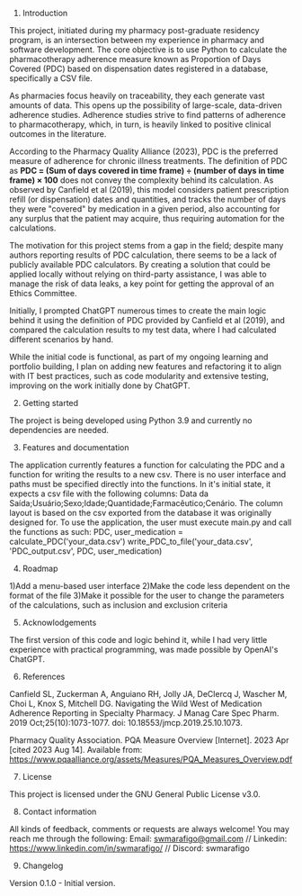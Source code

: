 1. Introduction

 
This project, initiated during my pharmacy post-graduate residency program, is an intersection between my experience in pharmacy and software development. The core objective is to use Python to calculate the pharmacotherapy adherence measure known as Proportion of Days Covered (PDC) based on dispensation dates registered in a database, specifically a CSV file.

As pharmacies focus heavily on traceability, they each generate vast amounts of data. This opens up the possibility of large-scale, data-driven adherence studies. Adherence studies strive to find patterns of adherence to pharmacotherapy, which, in turn, is heavily linked to positive clinical outcomes in the literature.

According to the Pharmacy Quality Alliance (2023), PDC is the preferred measure of adherence for chronic illness treatments. The definition of PDC as **PDC = (Sum of days covered in time frame) ÷ (number of days in time frame) × 100** does not convey the complexity behind its calculation. As observed by Canfield et al (2019), this model considers patient prescription refill (or dispensation) dates and quantities, and tracks the number of days they were "covered" by medication in a given period, also accounting for any surplus that the patient may acquire, thus requiring automation for the calculations.

The motivation for this project stems from a gap in the field; despite many authors reporting results of PDC calculation, there seems to be a lack of publicly available PDC calculators. By creating a solution that could be applied locally without relying on third-party assistance, I was able to manage the risk of data leaks, a key point for getting the approval of an Ethics Committee.

Initially, I prompted ChatGPT numerous times to create the main logic behind it using the definition of PDC provided by Canfield et al (2019), and compared the calculation results to my test data, where I had calculated different scenarios by hand.

While the initial code is functional, as part of my ongoing learning and portfolio building, I plan on adding new features and refactoring it to align with IT best practices, such as code modularity and extensive testing, improving on the work initially done by ChatGPT.


2. Getting started

   
The project is being developed using Python 3.9 and currently no dependencies are needed.


3. Features and documentation

   
The application currently features a function for calculating the PDC and a function for writing the results to a new csv. There is no user interface and paths must be specified directly into the functions. 
In it's initial state, it expects a csv file with the following columns: Data da Saída;Usuário;Sexo;Idade;Quantidade;Farmacêutico;Cenário.
The column layout is based on the csv exported from the database it was originally designed for. 
To use the application, the user must execute main.py and call the functions as such:
PDC, user_medication = calculate_PDC('your_data.csv')
write_PDC_to_file('your_data.csv', 'PDC_output.csv', PDC, user_medication)


4. Roadmap

1)Add a menu-based user interface
2)Make the code less dependent on the format of the file
3)Make it possible for the user to change the parameters of the calculations, such as inclusion and exclusion criteria


5. Acknowlodgements


The first version of this code and logic behind it, while I had very little experience with practical programming, was made possible by OpenAI's ChatGPT.


6. References

  Canfield SL, Zuckerman A, Anguiano RH, Jolly JA, DeClercq J, Wascher M, Choi L, Knox S, Mitchell DG. Navigating the Wild West of Medication Adherence Reporting in Specialty Pharmacy. J Manag Care Spec Pharm. 2019 Oct;25(10):1073-1077. doi: 10.18553/jmcp.2019.25.10.1073.
  
  Pharmacy Quality Association. PQA Measure Overview [Internet]. 2023 Apr [cited 2023 Aug 14]. Available from: https://www.pqaalliance.org/assets/Measures/PQA_Measures_Overview.pdf


7. License

   
This project is licensed under the GNU General Public License v3.0.


8. Contact information

    
All kinds of feedback, comments or requests are always welcome!
You may reach me through the following:
Email: swmarafigo@gmail.com // Linkedin: https://www.linkedin.com/in/swmarafigo/ // Discord: swmarafigo


9. Changelog

    
Version 0.1.0 - Initial version.


   

